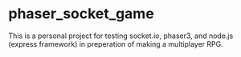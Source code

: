 # phaser_socket_game

This is a personal project for testing socket.io, phaser3, and node.js (express framework) in preperation of making a multiplayer RPG.
